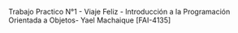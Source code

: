 Trabajo Practico N°1 - Viaje Feliz - Introducción a la Programación Orientada a Objetos- Yael Machaique [FAI-4135]
